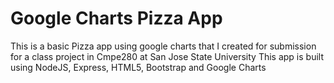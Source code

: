 # Google Charts Pizza App
This is a basic Pizza app using google charts that I created for submission for a class project in Cmpe280 at San Jose State University
This app is built using NodeJS, Express, HTML5, Bootstrap and Google Charts
